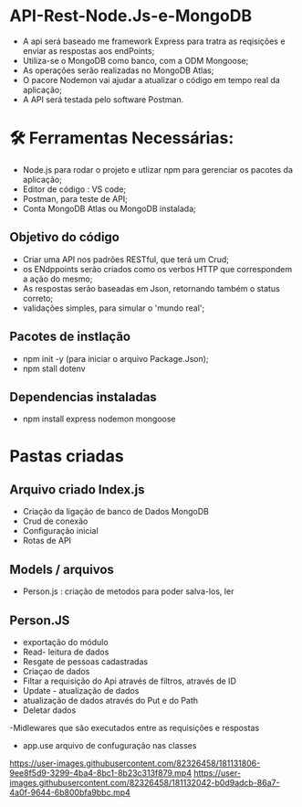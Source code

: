 # API-Rest-Node.Js-e-MongoDB

- A api será baseado me framework Express para tratra as reqisições e enviar as respostas aos endPoints;
- Utiliza-se o MongoDB como banco, com a ODM Mongoose;
- As operações serão realizadas no MongoDB Atlas;
- O pacore Nodemon vai ajudar a atualizar o código em tempo real da aplicação;
- A API será testada pelo software Postman.

 # :hammer_and_wrench: Ferramentas Necessárias:
 - Node.js para rodar o projeto e utlizar npm para gerenciar os pacotes da aplicação;
 - Editor de código : VS code;
 - Postman, para teste de API;
 - Conta MongoDB Atlas ou MongoDB instalada;

## Objetivo do código
- Criar uma API nos padrões RESTful, que terá um Crud;
- os ENdppoints serão criados como os verbos HTTP que correspondem a ação do mesmo;
- As respostas serão baseadas em Json, retornando também o status correto;
- validações simples, para simular o 'mundo real';

## Pacotes de instlação

- npm init -y (para iniciar o arquivo Package.Json);
- npm stall dotenv

## Dependencias instaladas
-  npm install express nodemon mongoose
# Pastas criadas
## Arquivo criado Index.js
- Criação da ligação de banco de Dados MongoDB
- Crud de conexão
- Configuração inicial
- Rotas de API 
## Models / arquivos
- Person.js : criação de metodos para poder salva-los, ler 

## Person.JS
- exportação do módulo
- Read- leitura de dados
- Resgate de pessoas cadastradas
- Criaçao de dados
- Filtar a requisição do Api através de filtros, através de ID
- Update - atualização de dados
- atualização de dados através do Put e do Path
- Deletar dados

-Midlewares que são executados entre as requisições e respostas
- app.use arquivo de confuguração nas classes

https://user-images.githubusercontent.com/82326458/181131806-9ee8f5d9-3299-4ba4-8bc1-8b23c313f879.mp4
https://user-images.githubusercontent.com/82326458/181132042-b0d9adcb-86a7-4a0f-9644-6b800bfa9bbc.mp4
